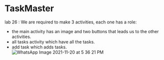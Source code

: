 # TaskMaster
lab 26 :
We are required to make 3 activities, each one has a role:
 - the main activity has an image and two buttons that leads us to the other activities.
 - all tasks activity which have all the tasks.
 - add task which adds tasks.
![WhatsApp Image 2021-11-20 at 5 36 21 PM](https://user-images.githubusercontent.com/83537397/142732315-5d7df48f-c5a7-44e9-903e-ba58a69ec0ec.jpeg)
